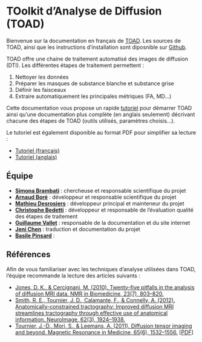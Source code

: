 # TOolkit d’Analyse de Diffusion (TOAD)

Bienvenue sur la documentation en français de [TOAD](http://unf-montreal.ca/toad/).
Les sources de TOAD, ainsi que les instructions d’installation sont diposnible sur [Github](https://github.com/UNFmontreal/toad).

TOAD offre une chaine de traitement automatisé des images de diffusion (DTI). 
Les différentes étapes de traitement permettent :

1. Nettoyer les données
2. Préparer les masques de substance blanche et substance grise
3. Définir les faisceaux
4. Extraire automatiquement les principales métriques (FA, MD...)

Cette documentation vous propose un rapide [tutoriel](tutoriel) pour démarrer TOAD ainsi qu’une documentation plus complète (en anglais seulement) décrivant chacune des étapes de TOAD (outils utilisés, paramètres choisis...).

Le tutoriel est également disponible au format PDF pour simplifier sa lecture :

- [Tutoriel (français)](../../Toad_Tuto_fr.pdf)
- [Tutoriel (anglais)](../../Toad_Tuto_en.pdf)


## Équipe

- [**Simona Brambati**](mailto:simonabrambati@gmail.com) : chercheuse et responsable scientifique du projet
- [**Arnaud Boré**](mailto:arnaud.bore@gmail.com) : développeur et responsable scientifique du projet
- [**Mathieu Desrosiers**](mailto:mathieu.desrosiers@criugm.qc.ca) : développeur principal et mainteneur du projet
- [**Christophe Bedetti**](mailto:christophe.bedetti@gmail.com) : développeur et responsable de l’évaluation qualité des étapes de traitement
- [**Guillaume Vallet**](mailto:gtvallet@gmail.com) : responsable de la documentation et du site internet
- [**Jeni Chen**](mailto:jen-i.chen@umontreal.ca) : traduction et documentation du projet
- [**Basile Pinsard**](mailto:basile.pinsard@gmail.com) :


## Références

Afin de vous familiariser avec les techniques d’analyse utilisées dans TOAD, l’équipe recommande la lecture des articles suivants :

- [Jones, D. K., & Cercignani, M. (2010). Twenty-five pitfalls in the analysis of diffusion MRI data. NMR in Biomedicine, 23(7), 803–820.](http://www.ncbi.nlm.nih.gov/pubmed/20886566)
- [Smith, R. E., Tournier, J. D., Calamante, F., & Connelly, A. (2012). Anatomically-constrained tractography: Improved diffusion MRI streamlines tractography through effective use of anatomical information. NeuroImage, 62(3), 1924–1938.](http://www.ncbi.nlm.nih.gov/pubmed/22705374)
- [Tournier, J.-D., Mori, S., & Leemans, A. (2011). Diffusion tensor imaging and beyond. Magnetic Resonance in Medicine, 65(6), 1532–1556.](http://www.ncbi.nlm.nih.gov/pubmed/21469191) [[PDF](http://www.ncbi.nlm.nih.gov/pmc/articles/PMC3366862/pdf/nihms-381153.pdf)] 
